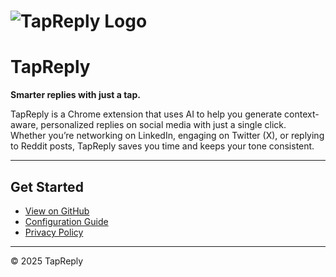 # ![TapReply Logo](/assets/icon-128.png)

# TapReply  
**Smarter replies with just a tap.**

TapReply is a Chrome extension that uses AI to help you generate context-aware, personalized replies on social media with just a single click.  
Whether you’re networking on LinkedIn, engaging on Twitter (X), or replying to Reddit posts, TapReply saves you time and keeps your tone consistent.

---

## Get Started
- [View on GitHub](https://github.com/your-username/tapreply)
- [Configuration Guide](configuration.md)
- [Privacy Policy](privacy-policy.md)

---

© 2025 TapReply
